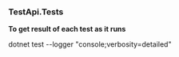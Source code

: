 
### TestApi.Tests

**To get result of each test as it runs**

dotnet test --logger "console;verbosity=detailed"



